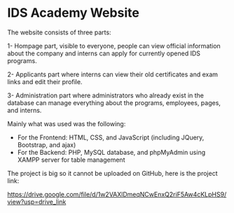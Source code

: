# IDS Academy Website

The website consists of three parts:

1-	Hompage part, visible to everyone, people can view official information about the company and interns can apply for currently opened IDS programs.

2-	Applicants part where interns can view their old certificates and exam links and edit their profile.

3-	Administration part where administrators who already exist in the database can manage everything about the programs, employees, pages, and interns.

Mainly what was used was the following:
- For the Frontend: HTML, CSS, and JavaScript (including JQuery, Bootstrap,
  and ajax)
- For the Backend: PHP, MySQL database, and phpMyAdmin using XAMPP server for
  table management

The project is big so it cannot be uploaded on GitHub, here is the project link:

https://drive.google.com/file/d/1w2VAXlDmeqNCwEnxQ2riF5Aw4cKLpHS9/view?usp=drive_link
